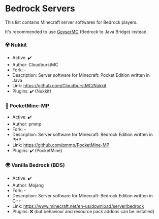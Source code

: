# Bedrock Servers
This list contains Minecraft server softwares for Bedrock players.

It's recommended to use [GeyserMC](https://github.com/UeberallGebannt/server-softwares/blob/master/OTHERS.md#-geysermc) (Bedrock to Java Bridge) instead.
  
### ☢️ Nukkit
  - Active: ✔️
  - Author: CloudburstMC
  - Fork: -
  - Description: Server software for Minecraft: Pocket Edition written in Java
  - Link: https://github.com/CloudburstMC/Nukkit
  - Plugins: ✔️ (Nukkit)
  
### 💠 PocketMine-MP
  - Active: ✔️
  - Author: pmmp
  - Fork: -
  - Description: Server software for Minecraft: Bedrock Edition written in PHP
  - Link: https://github.com/pmmp/PocketMine-MP
  - Plugins: ✔️ (PocketMine)

### 🌍 Vanilla Bedrock (BDS)
  - Active: ✔️
  - Author: Mojang
  - Fork: -
  - Description: Server software for Minecraft: Bedrock Edition written in C++
  - Link: https://www.minecraft.net/en-us/download/server/bedrock
  - Plugins: ❌ (but behaviour and resource pack addons can be installed)